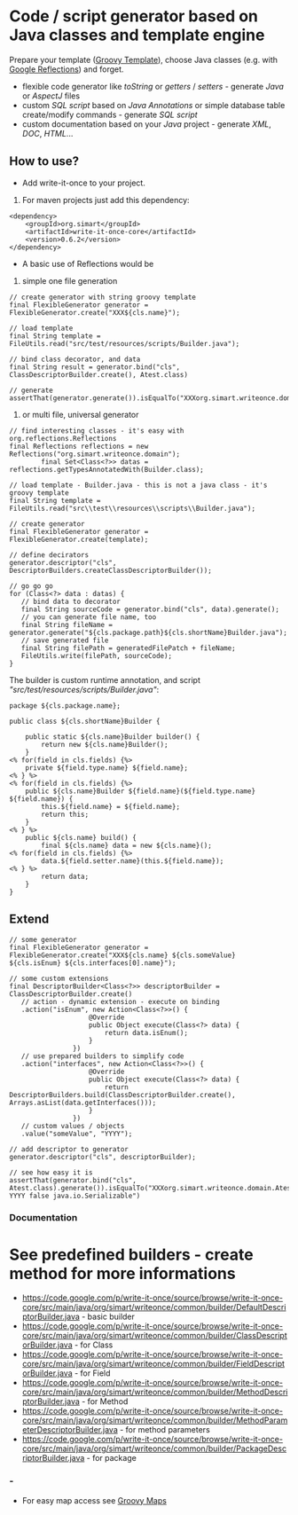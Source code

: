 # Code / script generator based on Java classes and template engine #
Prepare your template ([Groovy Template](http://groovy.codehaus.org/Groovy+Templates)), choose Java classes (e.g. with [Google Reflections](https://code.google.com/p/reflections)) and forget.

  * flexible code generator like _toString_ or _getters_ / _setters_ - generate _Java_ or _AspectJ_ files
  * custom _SQL script_ based on _Java Annotations_ or simple database table create/modify commands - generate _SQL script_
  * custom documentation based on your _Java_ project - generate _XML_, _DOC_, _HTML_...
## How to use? ##
  * Add write-it-once to your project.
  1. For maven projects just add this dependency:
```
<dependency>
    <groupId>org.simart</groupId>
    <artifactId>write-it-once-core</artifactId>
    <version>0.6.2</version>
</dependency>
```
  * A basic use of Reflections would be
  1. simple one file generation
```
// create generator with string groovy template
final FlexibleGenerator generator = FlexibleGenerator.create("XXX${cls.name}");

// load template
final String template = FileUtils.read("src/test/resources/scripts/Builder.java");

// bind class decorator, and data
final String result = generator.bind("cls", ClassDescriptorBuilder.create(), Atest.class)

// generate
assertThat(generator.generate()).isEqualTo("XXXorg.simart.writeonce.domain.Atest");
```
  1. or multi file, universal generator
```
// find interesting classes - it's easy with org.reflections.Reflections
final Reflections reflections = new Reflections("org.simart.writeonce.domain");
        final Set<Class<?>> datas = reflections.getTypesAnnotatedWith(Builder.class);

// load template - Builder.java - this is not a java class - it's groovy template
final String template = FileUtils.read("src\\test\\resources\\scripts\\Builder.java");

// create generator
final FlexibleGenerator generator = FlexibleGenerator.create(template);

// define decirators
generator.descriptor("cls", DescriptorBuilders.createClassDescriptorBuilder());

// go go go
for (Class<?> data : datas) {
   // bind data to decorator
   final String sourceCode = generator.bind("cls", data).generate();
   // you can generate file name, too
   final String fileName = generator.generate("${cls.package.path}${cls.shortName}Builder.java");
   // save generated file
   final String filePath = generatedFilePatch + fileName;
   FileUtils.write(filePath, sourceCode);
}
```
The builder is custom runtime annotation, and script _"src/test/resources/scripts/Builder.java"_:
```
package ${cls.package.name};

public class ${cls.shortName}Builder {

    public static ${cls.name}Builder builder() {
        return new ${cls.name}Builder();
    }
<% for(field in cls.fields) {%>
    private ${field.type.name} ${field.name};
<% } %>
<% for(field in cls.fields) {%>
    public ${cls.name}Builder ${field.name}(${field.type.name} ${field.name}) {
        this.${field.name} = ${field.name};
        return this;
    }
<% } %>
    public ${cls.name} build() {
        final ${cls.name} data = new ${cls.name}();
<% for(field in cls.fields) {%>
        data.${field.setter.name}(this.${field.name});
<% } %>
        return data;
    }
}
```
## Extend ##
```
// some generator
final FlexibleGenerator generator = FlexibleGenerator.create("XXX${cls.name} ${cls.someValue} ${cls.isEnum} ${cls.interfaces[0].name}");

// some custom extensions
final DescriptorBuilder<Class<?>> descriptorBuilder = ClassDescriptorBuilder.create()
   // action - dynamic extension - execute on binding             
   .action("isEnum", new Action<Class<?>>() {
                    @Override
                    public Object execute(Class<?> data) {
                        return data.isEnum();
                    }
                })
   // use prepared builders to simplify code             
   .action("interfaces", new Action<Class<?>>() {
                    @Override
                    public Object execute(Class<?> data) {
                        return DescriptorBuilders.build(ClassDescriptorBuilder.create(), Arrays.asList(data.getInterfaces()));
                    }
                })
   // custom values / objects             
   .value("someValue", "YYYY");

// add descriptor to generator
generator.descriptor("cls", descriptorBuilder);

// see how easy it is
assertThat(generator.bind("cls", Atest.class).generate()).isEqualTo("XXXorg.simart.writeonce.domain.Atest YYYY false java.io.Serializable")
```
### Documentation ###
# See predefined builders - create method for more informations
  * https://code.google.com/p/write-it-once/source/browse/write-it-once-core/src/main/java/org/simart/writeonce/common/builder/DefaultDescriptorBuilder.java - basic builder
  * https://code.google.com/p/write-it-once/source/browse/write-it-once-core/src/main/java/org/simart/writeonce/common/builder/ClassDescriptorBuilder.java - for Class
  * https://code.google.com/p/write-it-once/source/browse/write-it-once-core/src/main/java/org/simart/writeonce/common/builder/FieldDescriptorBuilder.java - for Field
  * https://code.google.com/p/write-it-once/source/browse/write-it-once-core/src/main/java/org/simart/writeonce/common/builder/MethodDescriptorBuilder.java - for Method
  * https://code.google.com/p/write-it-once/source/browse/write-it-once-core/src/main/java/org/simart/writeonce/common/builder/MethodParameterDescriptorBuilder.java - for method parameters
  * https://code.google.com/p/write-it-once/source/browse/write-it-once-core/src/main/java/org/simart/writeonce/common/builder/PackageDescriptorBuilder.java - for package
### - ###
  * For easy map access see [Groovy Maps](http://groovy.codehaus.org/JN1035-Maps)